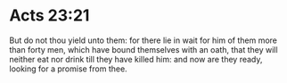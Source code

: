 # Acts 23:21

But do not thou yield unto them: for there lie in wait for him of them more than forty men, which have bound themselves with an oath, that they will neither eat nor drink till they have killed him: and now are they ready, looking for a promise from thee.